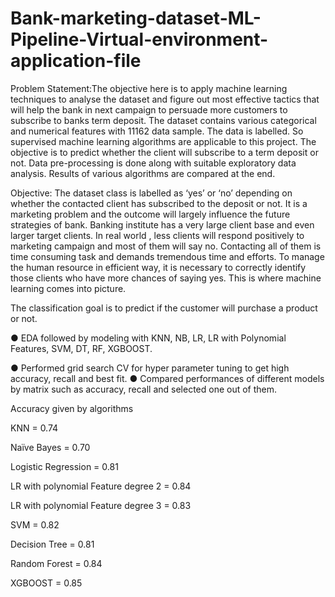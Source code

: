 # Bank-marketing-dataset-ML-Pipeline-Virtual-environment-application-file

Problem Statement:The objective here is to apply machine learning techniques to analyse the dataset and figure out most effective tactics that will help the bank in next campaign to persuade more customers to subscribe to banks term deposit. The dataset contains various categorical and numerical features with 11162 data sample. The data is labelled. So supervised machine learning algorithms are applicable to this project. The objective is to predict whether the client will subscribe to a term deposit or not. Data pre-processing is done along with suitable exploratory data analysis. Results of various algorithms are compared at the end.

Objective: The dataset class is labelled as ‘yes’ or ‘no’ depending on whether the contacted client has subscribed to the deposit or not. It is a marketing problem and the outcome will largely influence the future strategies of bank. Banking institute has a very large client base and even larger target clients. In real world , less clients will respond positively to marketing campaign and most of them will say no. Contacting all of them is time consuming task and demands tremendous time and efforts. To manage the human resource in efficient way, it is necessary to correctly identify those clients who have more chances of saying yes. This is where machine learning comes into picture.

The classification goal is to predict if the customer will purchase a product or not.

● EDA followed by modeling with KNN, NB, LR, LR with Polynomial Features, SVM, DT, RF, XGBOOST.

● Performed grid search CV for hyper parameter tuning to get high accuracy, recall and best fit. ● Compared performances of different models by matrix such as accuracy, recall and selected one out of them.

Accuracy given by algorithms

KNN = 0.74

Naïve Bayes = 0.70

Logistic Regression = 0.81

LR with polynomial Feature degree 2 = 0.84

LR with polynomial Feature degree 3 = 0.83

SVM = 0.82

Decision Tree = 0.81

Random Forest = 0.84

XGBOOST = 0.85
